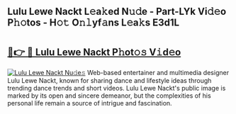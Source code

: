 ## Lulu Lewe Nackt L𝚎a𝚔ed N𝚞𝚍e - Part-LYk Vi𝚍𝚎o P𝚑𝚘tos - H𝚘𝚝 O𝚗𝚕yf𝚊ns L𝚎a𝚔s E3d1L

# <h2><a href="http://kfa9d9.oniu.top/?m=Lulu+Lewe+Nackt">🔗👉 🔴 Lulu Lewe Nackt P𝚑ot𝚘𝚜 V𝚒d𝚎o</a></h2>

[![Lulu Lewe Nackt Nu𝚍e𝚜](https://i.imgur.com/0qMVB7G.gif)](http://kfa9d9.oniu.top/?m=Lulu+Lewe+Nackt)
Web-based entertainer and multimedia designer Lulu Lewe Nackt, known for sharing dance and lifestyle ideas through trending dance trends and short videos. Lulu Lewe Nackt's public image is marked by its open and sincere demeanor, but the complexities of his personal life remain a source of intrigue and fascination.  
